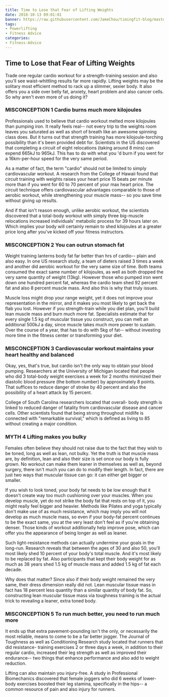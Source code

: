 ```yaml
---
title: Time to Lose that Fear of Lifting Weights 
date: 2018-10-13 09:01:01
banner: https://raw.githubusercontent.com/JameChou/timingfit-blog/master/source/images/time-lose-fear-lifting/banner-lose-fear-lifting.jpg
tags:
- Powerlifting
- Fitness Advice
categories:
- Fitness-Advice
---
```


## Time to Lose that Fear of Lifting Weights

Trade one regular cardio workout for a strength-training session and also you'll see waist-whittling results far more rapidly. Lifting weights may be the solitary most efficient method to rack up a slimmer, sexier body. It also offers you a side over belly fat, anxiety, heart problem and also cancer cells. So why aren't even more of us doing it?

### MISCONCEPTION 1 Cardio burns much more kilojoules
Professionals used to believe that cardio workout melted more kilojoules than pumping iron. It really feels real-- not every trip to the weights room leaves you saturated as well as short of breath like an awesome spinning class does. But it turns out that strength training has more kilojoule-torching possibility than it's been provided debt for. Scientists in the US discovered that completing a circuit of eight relocations (taking around 8 mins) can expend 665kJ to 965kJ. This has to do with what you 'd burn if you went for a 16km-per-hour speed for the very same period.

<!-- more -->

As a matter of fact, the term "cardio" should not be limited to simply cardiovascular workout. A research from the College of Hawaii found that circuit training with weights raises your heart price 15 beats per minute more than if you went for 60 to 70 percent of your max heart price. The circuit technique offers cardiovascular advantages comparable to those of aerobic workout, while strengthening your muscle mass-- so you save time without giving up results.

And if that isn't reason enough, unlike aerobic workout, the scientists discovered that a total-body workout with simply three big-muscle relocations increased individuals' metabolic process for 39 hours later on. Which implies your body will certainly remain to shed kilojoules at a greater price long after you've kicked off your fitness instructors.

### MISCONCEPTION 2 You can outrun stomach fat
Weight training lanterns body fat far better than hrs of cardio-- plain and also easy. In one US research study, a team of dieters raised 3 times a week and another did aerobic workout for the very same size of time. Both teams consumed the exact same number of kilojoules, as well as both dropped the very same quantity of weight (13kg). However those who pumped iron went down one hundred percent fat, whereas the cardio team shed 92 percent fat and also 8 percent muscle mass. And also this is why that truly issues.

Muscle loss might drop your range weight, yet it does not improve your representation in the mirror, and it makes you most likely to get back the flab you lost. However if you strength-train while you diet plan, you'll build lean muscle mass and burn much more fat. Specialists estimate that for every single 1.5 kg of muscular tissue you construct, you can melt an additional 500kJ a day, since muscle takes much more power to sustain. Over the course of a year, that has to do with 5kg of fat-- without investing more time in the fitness center or transforming your diet.

### MISCONCEPTION 3 Cardiovascular workout maintains your heart healthy and balanced
Okay, yes, that's true, but cardio isn't the only way to obtain your blood pumping. Researchers at the University of Michigan located that people who did 3 total-body weight exercises a week for 2 months minimized their diastolic blood pressure (the bottom number) by approximately 8 points. That suffices to reduce danger of stroke by 40 percent and also the possibility of a heart attack by 15 percent.

College of South Carolina researchers located that overall- body strength is linked to reduced danger of fatality from cardiovascular disease and cancer cells. Other scientists found that being strong throughout midlife is connected with "remarkable survival," which is defined as living to 85 without creating a major condition.

### MYTH 4 Lifting makes you bulky
Females often believe they should not raise due to the fact that they wish to be toned, long as well as lean, not bulky. Yet the truth is that muscle mass are, by definition, lean and also their size is set once our body is fully grown. No workout can make them leaner in themselves as well as, beyond surgery, there isn't much you can do to modify their length. In fact, there are just two ways that muscular tissue can go: it can either get bigger or smaller.

If you wish to look toned, your body fat needs to be low enough that it doesn't create way too much cushioning over your muscles. When you develop muscle, yet do not strike the body fat that rests on top of it, you might really feel bigger and heavier. Methods like Pilates and yoga typically don't make use of as much resistance, which may imply you will not develop as much muscle mass, so even if your body-fat percent continues to be the exact same, you at the very least don't feel as if you're obtaining denser. Those kinds of workout additionally help improve pose, which can offer you the appearance of being longer as well as leaner.

Such light-resistance methods can actually undermine your goals in the long-run. Research reveals that between the ages of 30 and also 50, you'll most likely shed 10 percent of your body's total muscle. And it's most likely to be replaced by fat. Also participants that kept their body weight for as much as 38 years shed 1.5 kg of muscle mass and added 1.5 kg of fat each decade.

Why does that matter? Since also if their body weight remained the very same, their dress dimension really did not. Lean muscular tissue mass in fact has 18 percent less quantity than a similar quantity of body fat. So, constructing lean muscular tissue mass via toughness training is the actual trick to revealing a leaner, extra toned body.

### MISCONCEPTION 5 To run much better, you need to run much more
It ends up that extra pavement-pounding isn't the only, or necessarily the most reliable, means to come to be a far better jogger. The Journal of Toughness as well as Conditioning Research study located that runners that did resistance- training exercises 2 or three days a week, in addition to their regular cardio, increased their leg strength as well as improved their endurance-- two things that enhance performance and also add to weight reduction.

Lifting can also maintain you injury-free. A study in Professional Biomechanics discovered that female joggers who did 6 weeks of lower-body exercises boosted their leg stamina, specifically in the hips-- a common resource of pain and also injury for runners.